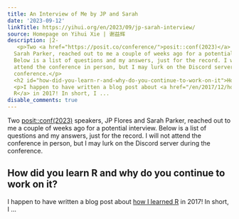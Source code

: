 ```yaml
---
title: An Interview of Me by JP and Sarah
date: '2023-09-12'
linkTitle: https://yihui.org/en/2023/09/jp-sarah-interview/
source: Homepage on Yihui Xie | 谢益辉
description: |2-
   <p>Two <a href="https://posit.co/conference/">posit::conf(2023)</a> speakers, JP Flores and
  Sarah Parker, reached out to me a couple of weeks ago for a potential interview.
  Below is a list of questions and my answers, just for the record. I will not
  attend the conference in person, but I may lurk on the Discord server during the
  conference.</p>
  <h2 id="how-did-you-learn-r-and-why-do-you-continue-to-work-on-it">How did you learn R and why do you continue to work on it?</h2>
  <p>I happen to have written a blog post about <a href="/en/2017/12/how-i-learned-r/">how I learned
  R</a> in 2017! In short, I ...
disable_comments: true
---
```

 <p>Two <a href="https://posit.co/conference/">posit::conf(2023)</a> speakers, JP Flores and
Sarah Parker, reached out to me a couple of weeks ago for a potential interview.
Below is a list of questions and my answers, just for the record. I will not
attend the conference in person, but I may lurk on the Discord server during the
conference.</p>
<h2 id="how-did-you-learn-r-and-why-do-you-continue-to-work-on-it">How did you learn R and why do you continue to work on it?</h2>
<p>I happen to have written a blog post about <a href="/en/2017/12/how-i-learned-r/">how I learned
R</a> in 2017! In short, I ...